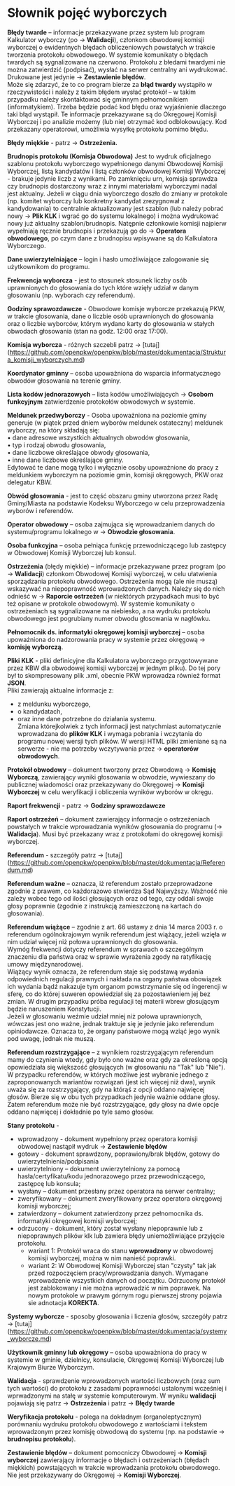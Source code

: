 # Słownik pojęć wyborczych  

**Błędy twarde** – informacje przekazywane przez system  lub program Kalkulator wyborczy (po -> **Walidacji**), członkom obwodowej komisji wyborczej o ewidentnych błędach obliczeniowych powstałych w trakcie tworzenia protokołu obwodowego. W systemie komunikaty o błędach twardych są sygnalizowane na czerwono. Protokołu z błedami twardymi nie można zatwierdzić (podpisać), wysłać na serwer centralny ani wydrukować. Drukowane jest jedynie -> **Zestawienie błędów**.  
Może się zdarzyć, że to co program bierze za **błąd twardy** wystąpiło w rzeczywistości i należy z takim błędem wysłać protokół – w takim przypadku należy skontaktować się gminnym pełnomocnikiem (informatykiem). Trzeba będzie podać kod błędu oraz wyjaśnienie dlaczego taki błąd wystąpił. Te informacje przekazywane są do Okręgowej Komisji Wyborczej i po analizie możemy (lub nie) otrzymać kod odblokowujący. Kod przekazany operatorowi, umożliwia wysyłkę protokołu pomimo błędu.   

**Błędy miękkie** - patrz -> **Ostrzeżenia.**

**Brudnopis protokołu (Komisja Obwodowa)**
Jest to wydruk oficjalnego szablonu protokołu wyborczego wypełnionego danymi Obwodowej Komisji Wyborczej, listą kandydatów i listą członków obwodowej Komisji Wyborczej - brakuje jedynie liczb z wynikami. Po zamknięciu urn, komisja sprawdza czy brudnopis dostarczony wraz z innymi materiałami wyborczymi nadal jest aktualny. Jeżeli w ciągu dnia wyborczego doszło do zmiany w protokole (np. komitet wyborczy lub konkretny kandydat zrezygnował z kandydowania) to centralnie aktualizowany jest szablon (lub należy pobrać nowy -> **Plik KLK** i wgrać go do systemu lokalnego) i można wydrukować nowy już aktualny szablon/brudnopis. Natępnie członkowie komisji najpierw wypełniają ręcznie brudnopis i przekazują go do -> **Operatora obwodowego**, po czym dane z brudnopisu wpisywane są do Kalkulatora Wyborczego.

**Dane uwierzytelniające** – login i hasło umożliwiające zalogowanie się użytkownikom do programu.

**Frekwencja wyborcza** - jest to stosunek stosunek liczby osób uprawnionych do głosowania do tych które wzięły udział w danym głosowaniu (np. wyborach czy referendum).

**Godziny sprawozdawcze** - Obwodowe komisje wyborcze przekazują PKW, w trakcie głosowania, dane o liczbie osób uprawnionych
do głosowania oraz o liczbie wyborców, którym wydano karty do głosowania w stałych obwodach głosowania (stan na godz. 12:00 oraz 17:00).

**Komisja wyborcza** - różnych szczebli patrz -> [tutaj] (https://github.com/openpkw/openpkw/blob/master/dokumentacja/Struktura_komisji_wyborczych.md)  

**Koordynator gminny** – osoba upoważniona do wsparcia informatycznego obwodów głosowania na terenie gminy.

**Lista kodów jednorazowych** – lista kodów umożliwiających -> **Osobom funkcyjnym** zatwierdzenie protokołów obwodowych w systemie.

**Meldunek przedwyborczy** - Osoba upoważniona na poziomie gminy generuje (w piątek przed dniem wyborów meldunek ostateczny)  meldunek wyborczy, na który składają się:  
•	dane adresowe wszystkich aktualnych obwodów głosowania,   
•	typ i rodzaj obwodu głosowania,  
•	dane liczbowe określające obwody głosowania,  
•	inne dane liczbowe określające gminy.  
Edytować te dane mogą tylko i wyłącznie osoby upoważnione do pracy z meldunkiem wyborczym na poziomie gmin, komisji okręgowych, PKW oraz delegatur KBW.

**Obwód głosowania** - jest to część obszaru gminy utworzona przez Radę Gminy/Miasta na podstawie Kodeksu Wyborczego w celu przeprowadzenia wyborów i referendów.

**Operator obwodowy** – osoba zajmująca się wprowadzaniem danych do systemu/programu lokalnego w -> **Obwodzie głosowania**. 

**Osoba funkcyjna** – osoba pełniąca funkcję przewodniczącego lub zastępcy w Obwodowej Komisji Wyborczej lub konsul.

**Ostrzeżenia** (błędy miękkie) – informacje przekazywane przez program (po -> **Walidacji**) członkom Obwodowej Komisji wyborczej, w celu ułatwienia sporządzania protokołu obwodowego. Ostrzeżenia mogą (ale nie muszą) wskazywać na niepoprawność wprowadzonych danych. Należy się do nich odnieść w -> **Raporcie ostrzeżeń** (w niektórych przypadkach musi to być też opisane w protokole obwodowym). W systemie komunikaty o ostrzeżeniach są sygnalizowane na niebiesko, a na wydruku protokołu obwodowego jest pogrubiany numer obwodu głosowania w nagłówku.

**Pełnomocnik ds. informatyki okręgowej komisji wyborczej** – osoba upoważniona do nadzorowania pracy w systemie przez okręgową -> **komisję wyborczą**.

**Pliki KLK** - pliki definicyjne dla Kalkulatora wyborczego przygotowywane przez KBW dla obwodowej komisji wyborczej w jednym pliku). Do tej pory był to skompresowany plik .xml, obecnie PKW wprowadza również format **JSON**.  
Pliki zawierają aktualne informacje z:
  * z meldunku wyborczego,  
  * o kandydatach,  
  * oraz inne dane potrzebne do działania systemu.  
Zmiana którejkolwiek z tych informacji jest natychmiast automatycznie wprowadzana do **plików KLK** i wymaga pobrania i wczytania do programu nowej wersji tych plików. W wersji HTML pliki zmieniane są na serwerze - nie ma potrzeby wczytywania przez -> **operatorów obwodowych**.

**Protokół obwodowy** – dokument tworzony przez Obwodową -> **Komisję Wyborczą**, zawierający wyniki głosowania w obwodzie, wywieszany do publicznej wiadomości oraz przekazywany do Okręgowej -> **Komisji Wyborczej** w celu weryfikacji i obliczenia wyników wyborów w okręgu.

**Raport frekwencji** - patrz -> **Godziny sprawozdawcze**

**Raport ostrzeżeń** – dokument zawierający informacje o ostrzeżeniach powstałych w trakcie wprowadzania wyników głosowania do programu (-> **Walidacja**). Musi być przekazany wraz z protokołami do okręgowej komisji wyborczej.

**Referendum** - szczegóły patrz -> [tutaj] (https://github.com/openpkw/openpkw/blob/master/dokumentacja/Referendum.md)  

**Referendum ważne** – oznacza, iż referendum zostało przeprowadzone zgodnie z prawem, co każdorazowo stwierdza Sąd Najwyższy. Ważność nie zależy wobec tego od ilości głosujących oraz od tego, czy oddali swoje głosy poprawnie (zgodnie z instrukcją zamieszczoną na kartach do głosowania).  

**Referendum wiążące** – zgodnie z art. 66 ustawy z dnia 14 marca 2003 r. o referendum ogólnokrajowym wynik referendum jest wiążący, jeżeli wzięła w nim udział więcej niż połowa uprawnionych do głosowania.  
Wymóg frekwencji dotyczy referendum w sprawach o szczególnym znaczeniu dla państwa oraz w sprawie wyrażenia zgody 
na ratyfikację umowy międzynarodowej.  
Wiążący wynik oznacza, że referendum staje się podstawą wydania odpowiednich regulacji prawnych i nakłada na organy państwa 
obowiązek ich wydania bądź nakazuje tym organom powstrzymanie się od ingerencji w sferę, co do której suweren opowiedział 
się za pozostawieniem jej bez zmian. W drugim przypadku próba regulacji tej materii wbrew głosującym będzie naruszeniem 
Konstytucji.  
Jeżeli w głosowaniu weźmie udział mniej niż połowa uprawnionych, wówczas jest ono ważne, jednak traktuje się je jedynie 
jako referendum opiniodawcze. Oznacza to, że organy państwowe mogą wziąć jego wynik pod uwagę, jednak nie muszą.  

**Referendum rozstrzygające** – z wynikiem rozstrzygającym referendum mamy do czynienia wtedy, gdy było ono ważne oraz gdy za określoną opcją opowiedziała się większość głosujących (w głosowaniu na "Tak" lub "Nie"). W przypadku referendów, w których możliwe jest wybranie jednego z zaproponowanych wariantów rozwiązań (jest ich więcej niż dwa), wynik uważa się za rozstrzygający, gdy na którąś z opcji oddano najwięcej głosów. Bierze się w obu tych przypadkach jedynie ważnie oddane głosy.  Zatem referendum może nie być rozstrzygające, gdy głosy na dwie opcje oddano najwięcej i dokładnie po tyle samo głosów.  

**Stany protokołu** - 
  * wprowadzony - dokument wypełniony przez operatora komisji obwodowej nastąpił wydruk -> **Zestawienie błędów**
  * gotowy - dokument sprawdzony, poprawiony/brak błędów, gotowy do uwierzytelnienia/podpisania
  * uwierzytelniony	–	dokument uwierzytelniony za pomocą hasła/certyfikatu/kodu jednorazowego przez przewodniczącego, zastępcę lub konsula;
  * wysłany	–	dokument przesłany  przez operatora na serwer centralny;
  * zweryfikowany –	dokument zweryfikowany przez operatora okręgowej komisji wyborczej;
  * zatwierdzony – dokument zatwierdzony przez pełnomocnika ds. informatyki okręgowej komisji wyborczej;
  * odrzucony	-	dokument, który został wysłany niepoprawnie lub z niepoprawnych plików klk lub zawiera błędy uniemożliwiające przyjęcie protokołu. 
      * wariant 1: Protokół wraca do stanu **wprowadzony** w obwodowej komisji wyborczej, można w nim nanieść poprawki.
      * wariant 2: W Obwodowej Komisji Wyborczej stan "czysty" tak jak przed rozpoczęciem pracy/wprowadzania danych. Wymagane wprowadzenie wszystkich danych od początku. Odrzucony protokół jest zablokowany i nie można wprowadzić w nim poprawek. Na nowym protokole w prawym górnym rogu pierwszej strony pojawia sie adnotacja **KOREKTA**.

**Systemy wyborcze** - sposoby głosowania i liczenia głosów, szczegóły patrz -> [tutaj] (https://github.com/openpkw/openpkw/blob/master/dokumentacja/systemy_wyborcze.md)  

**Użytkownik gminny lub okręgowy** – osoba upoważniona do pracy w systemie w gminie, dzielnicy, konsulacie, Okręgowej Komisji Wyborczej lub Krajowym Biurze Wyborczym. 

**Walidacja** - sprawdzenie wprowadzonych wartości liczbowych (oraz sum tych wartości) do protokołu z zasadami poprawności ustalonymi wcześniej i wprwadzonymi na stałę w systemie komputerowym. W wyniku **walidacji** pojawiają się patrz -> **Ostrzeżenia** i patrz -> **Błędy twarde**

**Weryfikacja protokołu**  - polega na dokładnym (organoleptycznym) porównaniu wydruku protokołu obwodowego z wartościami i tekstem wprowadzonym przez komisję obwodową do systemu (np. na podstawie -> **brudnopisu protokołu**). 

**Zestawienie błędów** – dokument pomocniczy Obwodowej -> **Komisji wyborczej** zawierający informacje o błędach i ostrzeżeniach (błędach miękkich) powstających w trakcie wprowadzania protokołu obwodowego. Nie jest przekazywany do Okręgowej -> **Komisji Wyborczej**.
